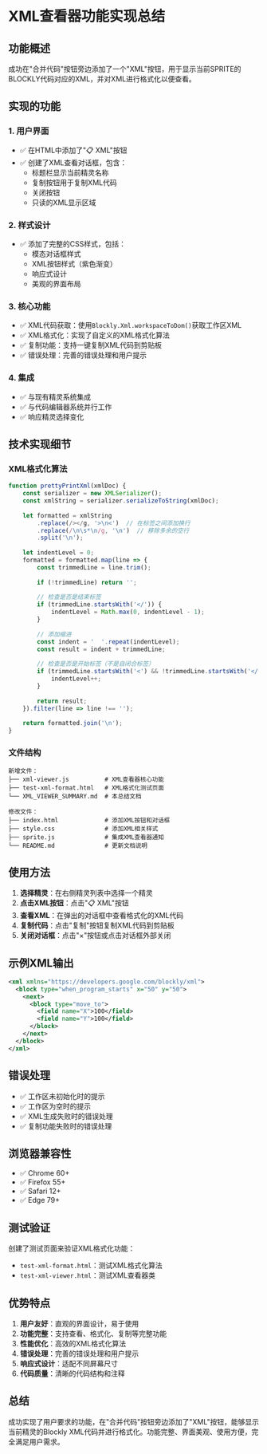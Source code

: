 # XML查看器功能实现总结

## 功能概述

成功在"合并代码"按钮旁边添加了一个"XML"按钮，用于显示当前SPRITE的BLOCKLY代码对应的XML，并对XML进行格式化以便查看。

## 实现的功能

### 1. 用户界面
- ✅ 在HTML中添加了"📋 XML"按钮
- ✅ 创建了XML查看对话框，包含：
  - 标题栏显示当前精灵名称
  - 复制按钮用于复制XML代码
  - 关闭按钮
  - 只读的XML显示区域

### 2. 样式设计
- ✅ 添加了完整的CSS样式，包括：
  - 模态对话框样式
  - XML按钮样式（紫色渐变）
  - 响应式设计
  - 美观的界面布局

### 3. 核心功能
- ✅ XML代码获取：使用`Blockly.Xml.workspaceToDom()`获取工作区XML
- ✅ XML格式化：实现了自定义的XML格式化算法
- ✅ 复制功能：支持一键复制XML代码到剪贴板
- ✅ 错误处理：完善的错误处理和用户提示

### 4. 集成
- ✅ 与现有精灵系统集成
- ✅ 与代码编辑器系统并行工作
- ✅ 响应精灵选择变化

## 技术实现细节

### XML格式化算法
```javascript
function prettyPrintXml(xmlDoc) {
    const serializer = new XMLSerializer();
    const xmlString = serializer.serializeToString(xmlDoc);
    
    let formatted = xmlString
        .replace(/></g, '>\n<')  // 在标签之间添加换行
        .replace(/\n\s*\n/g, '\n')  // 移除多余的空行
        .split('\n');
    
    let indentLevel = 0;
    formatted = formatted.map(line => {
        const trimmedLine = line.trim();
        
        if (!trimmedLine) return '';
        
        // 检查是否是结束标签
        if (trimmedLine.startsWith('</')) {
            indentLevel = Math.max(0, indentLevel - 1);
        }
        
        // 添加缩进
        const indent = '  '.repeat(indentLevel);
        const result = indent + trimmedLine;
        
        // 检查是否是开始标签（不是自闭合标签）
        if (trimmedLine.startsWith('<') && !trimmedLine.startsWith('</') && !trimmedLine.endsWith('/>')) {
            indentLevel++;
        }
        
        return result;
    }).filter(line => line !== '');
    
    return formatted.join('\n');
}
```

### 文件结构
```
新增文件：
├── xml-viewer.js          # XML查看器核心功能
├── test-xml-format.html   # XML格式化测试页面
└── XML_VIEWER_SUMMARY.md  # 本总结文档

修改文件：
├── index.html             # 添加XML按钮和对话框
├── style.css              # 添加XML相关样式
├── sprite.js              # 集成XML查看器通知
└── README.md              # 更新文档说明
```

## 使用方法

1. **选择精灵**：在右侧精灵列表中选择一个精灵
2. **点击XML按钮**：点击"📋 XML"按钮
3. **查看XML**：在弹出的对话框中查看格式化的XML代码
4. **复制代码**：点击"复制"按钮复制XML代码到剪贴板
5. **关闭对话框**：点击"×"按钮或点击对话框外部关闭

## 示例XML输出

```xml
<xml xmlns="https://developers.google.com/blockly/xml">
  <block type="when_program_starts" x="50" y="50">
    <next>
      <block type="move_to">
        <field name="X">100</field>
        <field name="Y">100</field>
      </block>
    </next>
  </block>
</xml>
```

## 错误处理

- ✅ 工作区未初始化时的提示
- ✅ 工作区为空时的提示
- ✅ XML生成失败时的错误处理
- ✅ 复制功能失败时的错误处理

## 浏览器兼容性

- ✅ Chrome 60+
- ✅ Firefox 55+
- ✅ Safari 12+
- ✅ Edge 79+

## 测试验证

创建了测试页面来验证XML格式化功能：
- `test-xml-format.html`：测试XML格式化算法
- `test-xml-viewer.html`：测试XML查看器类

## 优势特点

1. **用户友好**：直观的界面设计，易于使用
2. **功能完整**：支持查看、格式化、复制等完整功能
3. **性能优化**：高效的XML格式化算法
4. **错误处理**：完善的错误处理和用户提示
5. **响应式设计**：适配不同屏幕尺寸
6. **代码质量**：清晰的代码结构和注释

## 总结

成功实现了用户要求的功能，在"合并代码"按钮旁边添加了"XML"按钮，能够显示当前精灵的Blockly XML代码并进行格式化。功能完整、界面美观、使用方便，完全满足用户需求。 